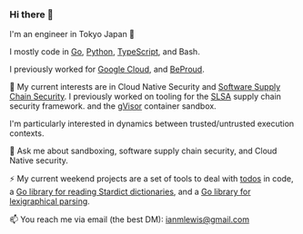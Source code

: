 <!-- markdownlint-disable MD041 -->

### Hi there 👋

<!-- markdownlint-enable MD041 -->

I'm an engineer in Tokyo Japan 🗼

I mostly code in [Go](https://go.dev/), [Python](https://www.python.org/),
[TypeScript](https://www.typescriptlang.org/), and Bash.

I previously worked for [Google Cloud](https://cloud.google.com/), and
[BeProud](https://www.beproud.jp/).

🔭 My current interests are in Cloud Native Security and [Software Supply Chain
Security](https://en.wikipedia.org/wiki/Software_supply_chain). I previously
worked on tooling for the [SLSA](https://slsa.dev/) supply chain security
framework. and the [gVisor](https://gvisor.dev/) container sandbox.

I'm particularly interested in dynamics between trusted/untrusted execution
contexts.

💬 Ask me about sandboxing, software supply chain security, and Cloud Native
security.

⚡ My current weekend projects are a set of tools to deal with
[todos](https://github.com/ianlewis/todos) in code, a [Go library for reading
Stardict dictionaries](https://github.com/ianlewis/go-stardict), and a [Go
library for lexigraphical parsing](https://github.com/ianlewis/lexparse).

📫 You reach me via email (the best DM): ianmlewis@gmail.com
